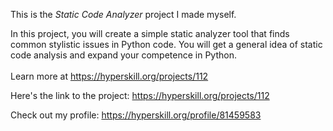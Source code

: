 This is the *Static Code Analyzer* project I made myself.


In this project, you will create a simple static analyzer tool that finds common stylistic issues in Python code. You will get a general idea of static code analysis and expand your competence in Python.<br/><br/>Learn more at <a href="https://hyperskill.org/projects/112?utm_source=ide&utm_medium=ide&utm_campaign=ide&utm_content=project-card">https://hyperskill.org/projects/112</a>

Here's the link to the project: https://hyperskill.org/projects/112

Check out my profile: https://hyperskill.org/profile/81459583